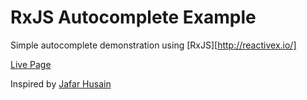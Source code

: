 # RxJS Autocomplete Example

Simple autocomplete demonstration using [RxJS][http://reactivex.io/]

[Live Page](https://nem035.github.io/rxjs-autocomplete-example)

Inspired by [Jafar Husain](https://github.com/jhusain)
